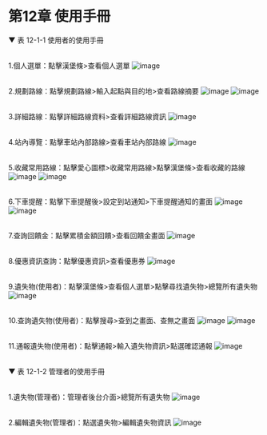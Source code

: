 # 第12章	使用手冊
▼ 表 12-1-1 使用者的使用手冊

<br>1.個人選單：點擊漢堡條>查看個人選單
![image](https://user-images.githubusercontent.com/97924094/201306785-221b7732-f3bd-4c36-a2cb-03e4bcf3f2b0.png)

<br>2.規劃路線：點擊規劃路線>輸入起點與目的地>查看路線摘要
![image](https://user-images.githubusercontent.com/97924094/201291493-fc1b6df4-dce4-4aab-8a96-336db18aefab.png)
![image](https://user-images.githubusercontent.com/97924094/201293373-8cbe1155-a7a8-4f6f-8907-bec292ce3afc.png)

<br>3.詳細路線：點擊詳細路線資料>查看詳細路線資訊
![image](https://user-images.githubusercontent.com/97924094/201293767-fa55aa33-3b92-4277-86f6-d3b42458d7b9.png)

<br>4.站內導覽：點擊車站內部路線>查看車站內部路線
![image](https://user-images.githubusercontent.com/97924094/201295167-25119028-1c8f-4def-9d78-7b32444f7b28.png)

<br>5.收藏常用路線：點擊愛心圖標>收藏常用路線>點擊漢堡條>查看收藏的路線
![image](https://user-images.githubusercontent.com/97924094/201299040-5a5900ec-ed8f-4bec-a9a7-c91551cc37c0.png)
![image](https://user-images.githubusercontent.com/97924094/201299122-0963ed01-96dd-42fa-bb05-32a5dc17c85c.png)

<br>6.下車提醒：點擊下車提醒後>設定到站通知>下車提醒通知的畫面
![image](https://user-images.githubusercontent.com/97924094/201362777-e69e7adc-78e8-49df-a40a-bedea10e86ba.png)
![image](https://user-images.githubusercontent.com/97924094/201362870-e459ee2f-9d22-4da2-a58f-6d3ee23e983b.png)

<br>7.查詢回饋金：點擊累積金額回饋>查看回饋金畫面 
![image](https://user-images.githubusercontent.com/97924094/201363750-d6100a94-fe2d-408c-913a-8b2c53433dd4.png)

<br>8.優惠資訊查詢：點擊優惠資訊>查看優惠券
![image](https://user-images.githubusercontent.com/97924094/201301551-41a2cc7e-0fa7-427e-9631-f67a43aa9add.png)

<br>9.遺失物(使用者)：點擊漢堡條>查看個人選單>點擊尋找遺失物>總覽所有遺失物
![image](https://user-images.githubusercontent.com/97924094/201363515-15e98b0d-b02d-46e1-9212-c0109f21adb5.png)

<br>10.查詢遺失物(使用者)：點擊搜尋>查到之畫面、查無之畫面
![image](https://user-images.githubusercontent.com/97924094/201363806-118d5aec-758e-4265-8f8d-b5291c7d4074.png)
![image](https://user-images.githubusercontent.com/97924094/201364389-4a3b5aee-11a0-4d46-a9bb-5da7ba80a003.png)

<br>11.通報遺失物(使用者)：點擊通報>輸入遺失物資訊>點選確認通報
![image](https://user-images.githubusercontent.com/97924094/201364675-0eb8ccfc-cc5f-4178-ae05-d866253dce70.png)

<br>▼ 表 12-1-2 管理者的使用手冊

<br>1.遺失物(管理者)：管理者後台介面>總覽所有遺失物
![image](https://user-images.githubusercontent.com/97924094/201462175-b402595b-02a0-48c1-9243-be5585db0df7.png)

<br>2.編輯遺失物(管理者)：點選遺失物>編輯遺失物資訊
![image](https://user-images.githubusercontent.com/97924094/201462200-af8fa0a3-637d-4be7-9ebe-7a627b24a345.png)
